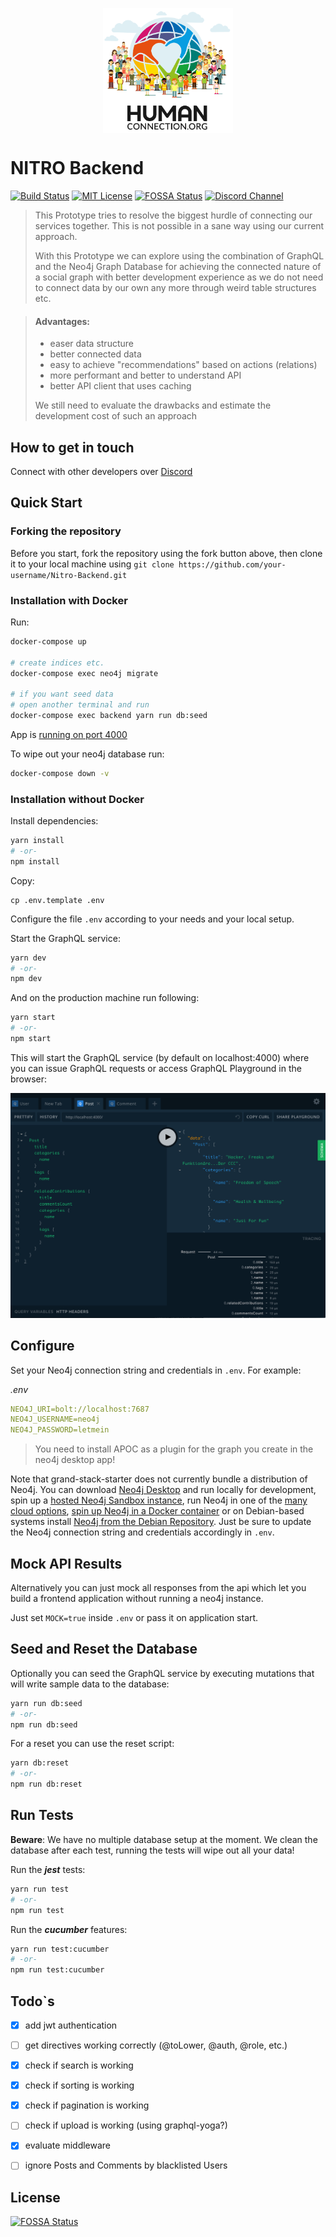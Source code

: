 <p align="center">
  <a href="https://human-connection.org"><img align="center" src="humanconnection.png" height="200" alt="Human Connection" /></a>
</p>

# NITRO Backend
[![Build Status](https://img.shields.io/travis/com/Human-Connection/Nitro-Backend/master.svg)](https://travis-ci.com/Human-Connection/Nitro-Backend)
[![MIT License](https://img.shields.io/badge/license-MIT-green.svg)](https://github.com/Human-Connection/Nitro-Backend/blob/backend/LICENSE.md)
[![FOSSA Status](https://app.fossa.io/api/projects/git%2Bgithub.com%2FHuman-Connection%2FNitro-Backend.svg?type=shield)](https://app.fossa.io/projects/git%2Bgithub.com%2FHuman-Connection%2FNitro-Backend?ref=badge_shield)
[![Discord Channel](https://img.shields.io/discord/489522408076738561.svg)](https://discord.gg/6ub73U3)

> This Prototype tries to resolve the biggest hurdle of connecting
> our services together. This is not possible in a sane way using
> our current approach.
>
> With this Prototype we can explore using the combination of
> GraphQL and the Neo4j Graph Database for achieving the connected
> nature of a social graph with better development experience as we
> do not need to connect data by our own any more through weird table
> structures etc.

>
> #### Advantages:
> - easer data structure
> - better connected data
> - easy to achieve "recommendations" based on actions (relations)
> - more performant and better to understand API
> - better API client that uses caching
>
> We still need to evaluate the drawbacks and estimate the development
> cost of such an approach

## How to get in touch
Connect with other developers over [Discord](https://discord.gg/6ub73U3)

## Quick Start

### Forking the repository
Before you start, fork the repository using the fork button above, then clone it to your local machine using `git clone https://github.com/your-username/Nitro-Backend.git`

### Installation with Docker

Run:
```sh
docker-compose up

# create indices etc.
docker-compose exec neo4j migrate

# if you want seed data
# open another terminal and run
docker-compose exec backend yarn run db:seed
```

App is [running on port 4000](http://localhost:4000/)

To wipe out your neo4j database run:
```sh
docker-compose down -v
```


### Installation without Docker

Install dependencies:

```bash
yarn install
# -or-
npm install
```

Copy:
```
cp .env.template .env
```
Configure the file `.env` according to your needs and your local setup.

Start the GraphQL service:

```bash
yarn dev
# -or-
npm dev
```

And on the production machine run following:

```bash
yarn start
# -or-
npm start
```

This will start the GraphQL service (by default on localhost:4000)
where you can issue GraphQL requests or access GraphQL Playground in the browser:

![GraphQL Playground](graphql-playground.png)

## Configure

Set your Neo4j connection string and credentials in `.env`.
For example:

_.env_

```yaml
NEO4J_URI=bolt://localhost:7687
NEO4J_USERNAME=neo4j
NEO4J_PASSWORD=letmein
```

> You need to install APOC as a plugin for the graph you create in the neo4j desktop app!

Note that grand-stack-starter does not currently bundle a distribution
of Neo4j. You can download [Neo4j Desktop](https://neo4j.com/download/)
and run locally for development, spin up a [hosted Neo4j Sandbox instance](https://neo4j.com/download/),
run Neo4j in one of the [many cloud options](https://neo4j.com/developer/guide-cloud-deployment/),
[spin up Neo4j in a Docker container](https://neo4j.com/developer/docker/) or on Debian-based systems install [Neo4j from the Debian Repository](http://debian.neo4j.org/).
Just be sure to update the Neo4j connection string and credentials accordingly in `.env`.

## Mock API Results

Alternatively you can just mock all responses from the api which let
you build a frontend application without running a neo4j instance.

Just set `MOCK=true` inside `.env` or pass it on application start.

## Seed and Reset the Database

Optionally you can seed the GraphQL service by executing mutations that
will write sample data to the database:

```bash
yarn run db:seed
# -or-
npm run db:seed
```

For a reset you can use the reset script:

```bash
yarn db:reset
# -or-
npm run db:reset
```

## Run Tests

**Beware**: We have no multiple database setup at the moment. We clean the database after each test, running the tests will wipe out all your data!

Run the **_jest_** tests:
```bash
yarn run test
# -or-
npm run test
```
Run the **_cucumber_** features:
```bash
yarn run test:cucumber
# -or-
npm run test:cucumber
```

## Todo`s

- [x] add jwt authentication
- [ ] get directives working correctly (@toLower, @auth, @role, etc.)
- [x] check if search is working
- [x] check if sorting is working
- [x] check if pagination is working
- [ ] check if upload is working (using graphql-yoga?)
- [x] evaluate middleware
- [ ] ignore Posts and Comments by blacklisted Users


## License
[![FOSSA Status](https://app.fossa.io/api/projects/git%2Bgithub.com%2FHuman-Connection%2FNitro-Backend.svg?type=large)](https://app.fossa.io/projects/git%2Bgithub.com%2FHuman-Connection%2FNitro-Backend?ref=badge_large)
